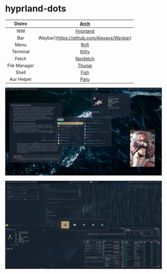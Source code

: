# hyprland-dots

|Distro|[Arch](https://archlinux.org/)|
|:---:|:---:|
|WM|[Hyprland](https://hyprland.org/)|
|Bar|Waybar](https://github.com/Alexays/Waybar)|
|Menu|[Rofi](https://github.com/davatorium/rofi)|
|Terminal|[Kitty](https://github.com/kovidgoyal/kitty)|
|Fetch|[Neofetch](https://github.com/dylanaraps/neofetch)|
|File Manager|[Thunar](https://archlinux.org/packages/extra/x86_64/thunar/)|
|Shell|[Fish](https://github.com/fish-shell/fish-shell)|
|Aur Helper|[Paru](https://github.com/Morganamilo/paru)|


![](assets/image_2023-06-15_21-33-34.png)

![](assets/image_2023-06-15_21-33-35.png)

